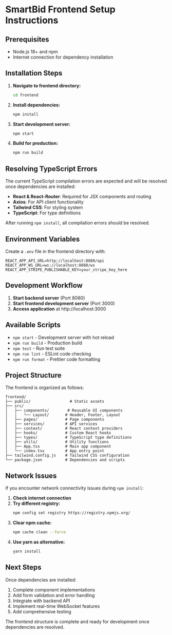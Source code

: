 # SmartBid Frontend Setup Instructions

## Prerequisites
- Node.js 18+ and npm
- Internet connection for dependency installation

## Installation Steps

1. **Navigate to frontend directory:**
   ```bash
   cd frontend
   ```

2. **Install dependencies:**
   ```bash
   npm install
   ```

3. **Start development server:**
   ```bash
   npm start
   ```

4. **Build for production:**
   ```bash
   npm run build
   ```

## Resolving TypeScript Errors

The current TypeScript compilation errors are expected and will be resolved once dependencies are installed:

- **React & React-Router**: Required for JSX components and routing
- **Axios**: For API client functionality  
- **Tailwind CSS**: For styling system
- **TypeScript**: For type definitions

After running `npm install`, all compilation errors should be resolved.

## Environment Variables

Create a `.env` file in the frontend directory with:

```env
REACT_APP_API_URL=http://localhost:8080/api
REACT_APP_WS_URL=ws://localhost:8080/ws
REACT_APP_STRIPE_PUBLISHABLE_KEY=your_stripe_key_here
```

## Development Workflow

1. **Start backend server** (Port 8080)
2. **Start frontend development server** (Port 3000)
3. **Access application** at http://localhost:3000

## Available Scripts

- `npm start` - Development server with hot reload
- `npm run build` - Production build
- `npm test` - Run test suite
- `npm run lint` - ESLint code checking
- `npm run format` - Prettier code formatting

## Project Structure

The frontend is organized as follows:

```
frontend/
├── public/                 # Static assets
├── src/
│   ├── components/        # Reusable UI components
│   │   └── Layout/       # Header, Footer, Layout
│   ├── pages/            # Page components
│   ├── services/         # API services
│   ├── context/          # React context providers
│   ├── hooks/            # Custom React hooks
│   ├── types/            # TypeScript type definitions
│   ├── utils/            # Utility functions
│   ├── App.tsx           # Main app component
│   └── index.tsx         # App entry point
├── tailwind.config.js    # Tailwind CSS configuration
└── package.json          # Dependencies and scripts
```

## Network Issues

If you encounter network connectivity issues during `npm install`:

1. **Check internet connection**
2. **Try different registry:**
   ```bash
   npm config set registry https://registry.npmjs.org/
   ```
3. **Clear npm cache:**
   ```bash
   npm cache clean --force
   ```
4. **Use yarn as alternative:**
   ```bash
   yarn install
   ```

## Next Steps

Once dependencies are installed:
1. Complete component implementations
2. Add form validation and error handling
3. Integrate with backend API
4. Implement real-time WebSocket features
5. Add comprehensive testing

The frontend structure is complete and ready for development once dependencies are resolved.
